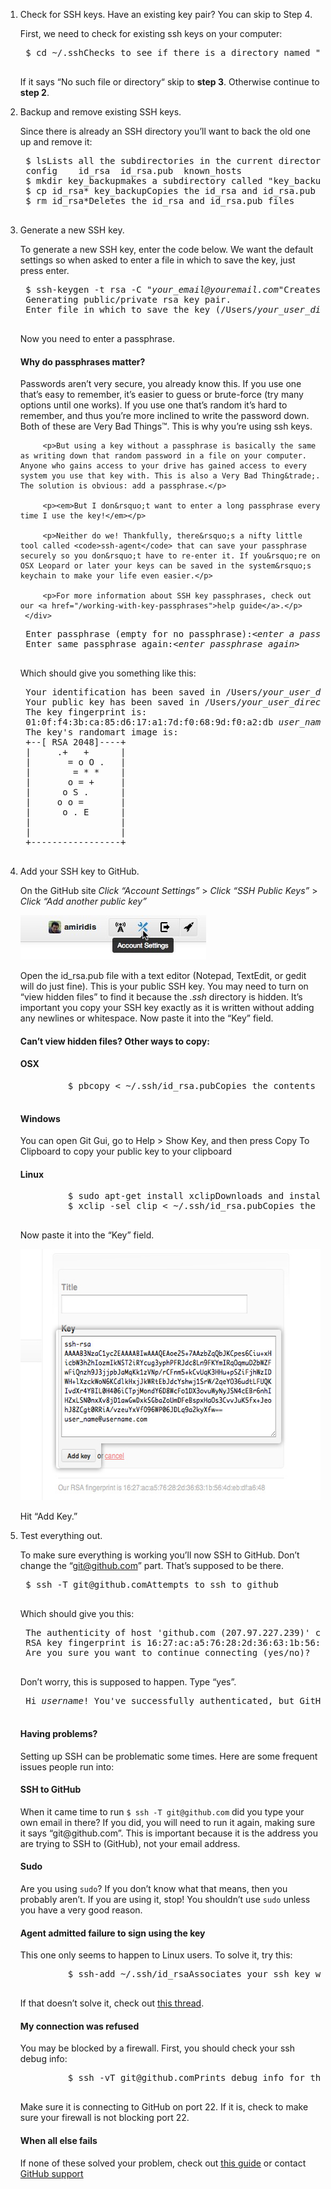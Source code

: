 1. <span class="step-title">Check for SSH keys. <span>Have an existing key pair? You can skip to Step 4.</span></span>

	First, we need to check for existing ssh keys on your computer:

	<pre class="terminal bootcamp">
	<span class="codeline">$ cd ~/.ssh<span>Checks to see if there is a directory named ".ssh" in your user directory</span></span>
	</pre>

	If it says &ldquo;No such file or directory&ldquo; skip to __step 3__. Otherwise continue to __step 2__.

2. <span class="step-title">Backup and remove existing SSH keys.</span>

	Since there is already an SSH directory you&rsquo;ll want to back the old one up and remove it:

	<pre class="terminal bootcamp">
	<span class="codeline">$ ls<span>Lists all the subdirectories in the current directory</span></span>
	<span class="bash-output">config	id_rsa	id_rsa.pub	known_hosts</span>
	<span class="codeline">$ mkdir key_backup<span>makes a subdirectory called "key_backup" in the current directory</span></span>
	<span class="codeline">$ cp id_rsa* key_backup<span>Copies the id_rsa and id_rsa.pub files into key_backup	 </span></span>
	<span class="codeline">$ rm id_rsa*<span>Deletes the id_rsa and id_rsa.pub files</span></span>
	</pre>

3. <span class="step-title">Generate a new SSH key.</span>

	To generate a new SSH key, enter the code below. We want the default settings so when asked to enter a file in which to save the key, just press enter.

	<pre class="terminal bootcamp">
	<span class="codeline">$ ssh-keygen -t rsa -C "<em>your_email@youremail.com</em>"<span>Creates a new ssh key using the provided email</span></span>
	<span class="bash-output">Generating public/private rsa key pair.</span>
	<span class="bash-output">Enter file in which to save the key (/Users/<em>your_user_directory</em>/.ssh/id_rsa):<em>&lt;press enter&gt;</em></span>
	</pre>

	Now you need to enter a passphrase.

	<div class="more-info">
		<h4 class="compressed">Why do passphrases matter?</h4>
		<div class="more-content">
			<p>Passwords aren&rsquo;t very secure, you already know this. If you use one that&rsquo;s easy to remember, it&rsquo;s easier to guess or brute-force (try many options until one works). If you use one that&rsquo;s random it&rsquo;s hard to remember, and thus you&rsquo;re more inclined to write the password down. Both of these are Very Bad Things&trade;. This is why you&rsquo;re using ssh keys.</p>

			<p>But using a key without a passphrase is basically the same as writing down that random password in a file on your computer. Anyone who gains access to your drive has gained access to every system you use that key with. This is also a Very Bad Thing&trade;. The solution is obvious: add a passphrase.</p>

			<p><em>But I don&rsquo;t want to enter a long passphrase every time I use the key!</em></p>

			<p>Neither do we! Thankfully, there&rsquo;s a nifty little tool called <code>ssh-agent</code> that can save your passphrase securely so you don&rsquo;t have to re-enter it. If you&rsquo;re on OSX Leopard or later your keys can be saved in the system&rsquo;s keychain to make your life even easier.</p>

			<p>For more information about SSH key passphrases, check out our <a href="/working-with-key-passphrases">help guide</a>.</p>
		</div>
	</div>

	<pre class="terminal bootcamp">
	<span class="bash-output">Enter passphrase (empty for no passphrase):<em>&lt;enter a passphrase&gt;</em></span>
	<span class="bash-output">Enter same passphrase again:<em>&lt;enter passphrase again&gt;</em></span>
	</pre>

	Which should give you something like this:

	<pre class="terminal bootcamp">
	<span class="bash-output">Your identification has been saved in /Users/<em>your_user_directory</em>/.ssh/id_rsa.</span>
	<span class="bash-output">Your public key has been saved in /Users/<em>your_user_directory</em>/.ssh/id_rsa.pub.</span>
	<span class="bash-output">The key fingerprint is:</span>
	<span class="bash-output">01:0f:f4:3b:ca:85:d6:17:a1:7d:f0:68:9d:f0:a2:db <em>user_name@username.com</em></span>
	<span class="bash-output">The key's randomart image is:</span>
	<span class="bash-output">+--[ RSA 2048]----+</span>
	<span class="bash-output">|&nbsp;&nbsp;&nbsp;&nbsp;&nbsp;.+&nbsp;&nbsp;&nbsp;+&nbsp;&nbsp;&nbsp;&nbsp;&nbsp;&nbsp;|</span>
	<span class="bash-output">|&nbsp;&nbsp;&nbsp;&nbsp;&nbsp;&nbsp;&nbsp;=&nbsp;o&nbsp;O&nbsp;.&nbsp;&nbsp;&nbsp;|</span>
	<span class="bash-output">|&nbsp;&nbsp;&nbsp;&nbsp;&nbsp;&nbsp;&nbsp;&nbsp;=&nbsp;*&nbsp;*&nbsp;&nbsp;&nbsp;&nbsp;|</span>
	<span class="bash-output">|&nbsp;&nbsp;&nbsp;&nbsp;&nbsp;&nbsp;&nbsp;o&nbsp;=&nbsp;+&nbsp;&nbsp;&nbsp;&nbsp;&nbsp;|</span>
	<span class="bash-output">|&nbsp;&nbsp;&nbsp;&nbsp;&nbsp;&nbsp;o&nbsp;S&nbsp;.&nbsp;&nbsp;&nbsp;&nbsp;&nbsp;&nbsp;|</span>
	<span class="bash-output">|&nbsp;&nbsp;&nbsp;&nbsp;&nbsp;o&nbsp;o&nbsp;=&nbsp;&nbsp;&nbsp;&nbsp;&nbsp;&nbsp;&nbsp;|</span>
	<span class="bash-output">|&nbsp;&nbsp;&nbsp;&nbsp;&nbsp;&nbsp;o&nbsp;.&nbsp;E&nbsp;&nbsp;&nbsp;&nbsp;&nbsp;&nbsp;|</span>
	<span class="bash-output">|&nbsp;&nbsp;&nbsp;&nbsp;&nbsp;&nbsp;&nbsp;&nbsp;&nbsp;&nbsp;&nbsp;&nbsp;&nbsp;&nbsp;&nbsp;&nbsp;&nbsp;|</span>
	<span class="bash-output">|&nbsp;&nbsp;&nbsp;&nbsp;&nbsp;&nbsp;&nbsp;&nbsp;&nbsp;&nbsp;&nbsp;&nbsp;&nbsp;&nbsp;&nbsp;&nbsp;&nbsp;|</span>
	<span class="bash-output">+-----------------+</span>
	</pre>

4. <span class="step-title">Add your SSH key to GitHub.</span>

	On the GitHub site _Click &ldquo;Account Settings&rdquo;_ &gt; _Click &ldquo;SSH Public Keys&rdquo;_ &gt; _Click &ldquo;Add another public key&rdquo;_

    <img src="/images/account_settings.jpg" alt="Account Settings" />

	Open the id_rsa.pub file with a text editor (Notepad, TextEdit, or gedit will do just fine). This is your public SSH key. You may need to turn on &ldquo;view hidden files&rdquo; to find it because the <em>.ssh</em> directory is hidden. <span class="attention">It&rsquo;s important you copy your SSH key exactly as it is written without adding any newlines or whitespace.</span> Now paste it into the &ldquo;Key&rdquo; field.

	<div class="more-info">
		<h4 class="compressed">Can&rsquo;t view hidden files? Other ways to copy:</h4>
		<div class="more-content">
			<h4>OSX</h4>
			<pre class="terminal bootcamp">
			<span class="codeline">$ pbcopy &lt; ~/.ssh/id_rsa.pub<span>Copies the contents of the id_rsa.pub file to your clipboard</span></span>
			</pre>
			<h4>Windows</h4>
      <p>You can open Git Gui, go to Help > Show Key, and then press Copy To Clipboard to copy your public key to your clipboard</p>
			<h4>Linux</h4>
			<pre class="terminal bootcamp">
			<span class="codeline">$ sudo apt-get install xclip<span>Downloads and installs xclip</span></span>
			<span class="codeline">$ xclip -sel clip &lt; ~/.ssh/id_rsa.pub<span>Copies the contents of the id_rsa.pub file to your clipboard</span></span>
			</pre>
		</div>
	</div>

	Now paste it into the &ldquo;Key&rdquo; field.

	<img src="/images/bootcamp/bootcamp_1_ssh.jpg" width="558" height="402" alt="Paste your SSH Key" />

	Hit &ldquo;Add Key.&rdquo;

5. <span class="step-title">Test everything out.</span>

	To make sure everything is working you&rsquo;ll now SSH to GitHub. <span class="attention">Don&rsquo;t change the &ldquo;git@github.com&rdquo; part.</span> That&rsquo;s supposed to be there.

	<pre class="terminal bootcamp">
	<span class="codeline">$ ssh -T git@github.com<span>Attempts to ssh to github</span></span>
	</pre>

	Which should give you this:

	<pre class="terminal bootcamp">
	<span class="bash-output">The authenticity of host 'github.com (207.97.227.239)' can't be established.</span>
	<span class="bash-output">RSA key fingerprint is 16:27:ac:a5:76:28:2d:36:63:1b:56:4d:eb:df:a6:48.</span>
	<span class="bash-output">Are you sure you want to continue connecting (yes/no)?</span>
	</pre>

	Don&rsquo;t worry, this is supposed to happen. Type &ldquo;yes&rdquo;.

	<pre class="terminal bootcamp">
	<span class="bash-output">Hi <em>username</em>! You've successfully authenticated, but GitHub does not provide shell access.</span>
	</pre>

	<div class="more-info">
		<h4 class="compressed">Having problems?</h4>
		<div class="more-content">
			<p>Setting up SSH can be problematic some times. Here are some frequent issues people run into:</p>
			<h4>SSH to GitHub</h4>
			<p>When it came time to run <code>$ ssh -T git@github.com</code> did you type your own email in there? If you did, you will need to run it again, making sure it says &ldquo;git@github.com&rdquo;. This is important because it is the address you are trying to SSH to (GitHub), not your email address.</p>
			<h4>Sudo</h4>
			<p>Are you using <code>sudo</code>? If you don&rsquo;t know what that means, then you probably aren&rsquo;t. If you are using it, stop! You shouldn&rsquo;t use <code>sudo</code> unless you have a very good reason.</p>
			<h4>Agent admitted failure to sign using the key</h4>
			<p>This one only seems to happen to Linux users. To solve it, try this:</p>
			<pre class="terminal bootcamp">
			<span class="codeline">$ ssh-add ~/.ssh/id_rsa<span>Associates your ssh key with ssh-agent</span></span>
			</pre>
			<p>If that doesn&rsquo;t solve it, check out <a href="https://bugs.launchpad.net/ubuntu/+source/gnome-keyring/+bug/201786">this thread</a>.</p>
			<h4>My connection was refused</h4>
			<p>You may be blocked by a firewall. First, you should check your ssh debug info:</p>
			<pre class="terminal bootcamp">
			<span class="codeline">$ ssh -vT git@github.com<span>Prints debug info for the git@github.com SSH connection</span></span>
			</pre>
			<p>Make sure it is connecting to GitHub on port 22. If it is, check to make sure your firewall is not blocking port 22.</p>
			<h4>When all else fails</h4>
			<p>If none of these solved your problem, check out <a href="/troubleshooting-ssh">this guide</a> or contact <a href="https://github.com/contact">GitHub support</a></p>
		</div>
	</div>
